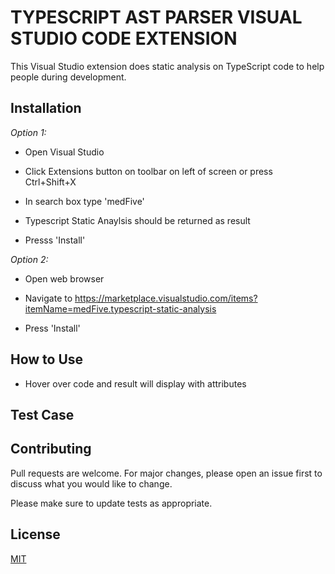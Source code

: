 
# TYPESCRIPT AST PARSER VISUAL STUDIO CODE EXTENSION

This Visual Studio extension does static analysis on TypeScript code to help people during development.

## Installation

*Option 1:*

* Open Visual Studio

* Click Extensions button on toolbar on left of screen or press Ctrl+Shift+X

* In search box type 'medFive'

* Typescript Static Anaylsis should be returned as result

* Presss 'Install'

*Option 2:*

* Open web browser

* Navigate to https://marketplace.visualstudio.com/items?itemName=medFive.typescript-static-analysis

* Press 'Install'

## How to Use

* Hover over code and result will display with attributes

## Test Case


## Contributing
Pull requests are welcome. For major changes, please open an issue first to discuss what you would like to change.

Please make sure to update tests as appropriate.

## License
[MIT](https://choosealicense.com/licenses/mit/)
